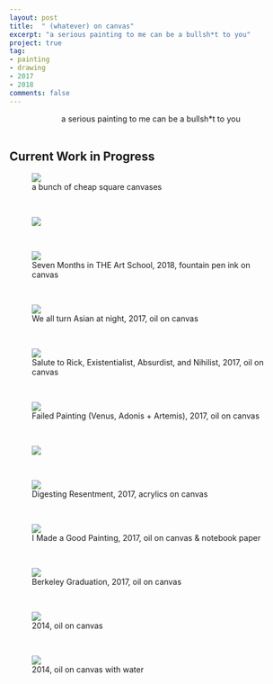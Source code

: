 ```yaml
---
layout: post
title:  " (whatever) on canvas"
excerpt: "a serious painting to me can be a bullsh*t to you"
project: true
tag:
- painting
- drawing
- 2017
- 2018
comments: false
---
```


<center> a serious painting to me can be a bullsh*t to you </center>

<br>

## Current Work in Progress

<figure>
	<a href="https://drive.google.com/uc?id=1-zQV5gsYlZaBpWyHT5OueR8N-m1E16_N" class="image-popup"><img src="https://drive.google.com/uc?id=1-zQV5gsYlZaBpWyHT5OueR8N-m1E16_N"></a>
	<figcaption> a bunch of cheap square canvases </figcaption>
</figure>

<br>

<figure>
	<a href="https://drive.google.com/uc?id=1rWsTV-7SjQcV1WsC4KebLtxlXxgE9DLu" class="image-popup"><img src="https://drive.google.com/uc?id=1rWsTV-7SjQcV1WsC4KebLtxlXxgE9DLu"></a>
</figure>

<br>

<figure>
	<a href="https://drive.google.com/uc?id=1bh6YI-2K63Yq6tkrLXdk0fdEhxGB-mxw" class="image-popup"><img src="https://drive.google.com/uc?id=1bh6YI-2K63Yq6tkrLXdk0fdEhxGB-mxw"></a>
    	<figcaption> Seven Months in THE Art School, 2018, fountain pen ink on canvas </figcaption>
</figure>

<br>
<figure>
	<a href="https://drive.google.com/uc?id=1H4tJ-xHNN9sRDCZ70GRGatmKVTMbuoII" class="image-popup"><img src="https://drive.google.com/uc?id=1H4tJ-xHNN9sRDCZ70GRGatmKVTMbuoII"></a>
	<figcaption> We all turn Asian at night, 2017, oil on canvas </figcaption>
</figure>

<br>


<figure>
	<a href="https://drive.google.com/uc?id=1aZqO1lR9C0ApsLrU2gTBa0C6F4hRzPKx" class="image-popup"><img src="https://drive.google.com/uc?id=1aZqO1lR9C0ApsLrU2gTBa0C6F4hRzPKx"></a>
	<figcaption> Salute to Rick, Existentialist, Absurdist, and Nihilist, 2017, oil on canvas </figcaption>
</figure>

<br>

<figure>
	<a href="https://drive.google.com/uc?id=1XIpRZaRz_S6HIvDVAAfHdb6NKwRP1KmH" class="image-popup"><img src="https://drive.google.com/uc?id=1XIpRZaRz_S6HIvDVAAfHdb6NKwRP1KmH"></a>
	<figcaption> Failed Painting (Venus, Adonis + Artemis), 2017, oil on canvas </figcaption>
</figure>

<br>

<figure>
	<a href="https://drive.google.com/uc?id=1nJljg6SQ_29I26Y6QNBuNkNK59YmrIjG" class="image-popup"><img src="https://drive.google.com/uc?id=1nJljg6SQ_29I26Y6QNBuNkNK59YmrIjG"></a>
</figure>

<br>

<figure>
	<a href="https://drive.google.com/uc?id=1LayRXsAknCY8tzUbpMwNFfO4pUdeHqTO" class="image-popup"><img src="https://drive.google.com/uc?id=1LayRXsAknCY8tzUbpMwNFfO4pUdeHqTO"></a>
	<figcaption> Digesting Resentment, 2017, acrylics on canvas  </figcaption>
</figure>

<br>

<figure>
	<a href="https://drive.google.com/uc?id=1PfLYEt9pYq6QVgovtrDetFYCpzdoZABU" class="image-popup"><img src="https://drive.google.com/uc?id=1PfLYEt9pYq6QVgovtrDetFYCpzdoZABU"></a>
	<figcaption> I Made a Good Painting, 2017, oil on canvas & notebook paper  </figcaption>
</figure>

<br>

<figure>
	<a href="https://drive.google.com/uc?id=1mqYi7ESfpIg1cVV20PDAvSiiXOLeYSfb" class="image-popup"><img src="https://drive.google.com/uc?id=1mqYi7ESfpIg1cVV20PDAvSiiXOLeYSfb"></a>
	<figcaption> Berkeley Graduation, 2017, oil on canvas  </figcaption>
</figure>

<br>

<figure>
	<a href="https://drive.google.com/uc?id=0B_c7340CNfFDVEhWa1I3UWNkZ2c" class="image-popup"><img src="https://drive.google.com/uc?id=0B_c7340CNfFDVEhWa1I3UWNkZ2c"></a>
	<figcaption> 2014, oil on canvas </figcaption>
</figure>

<br>

<figure>
	<a href="https://drive.google.com/uc?id=1YmuR8f3ewKEKaH97iM68WbN-z88XkOkP" class="image-popup"><img src="https://drive.google.com/uc?id=1YmuR8f3ewKEKaH97iM68WbN-z88XkOkP"></a>
	<figcaption> 2014, oil on canvas with water </figcaption>
</figure>

<br>
